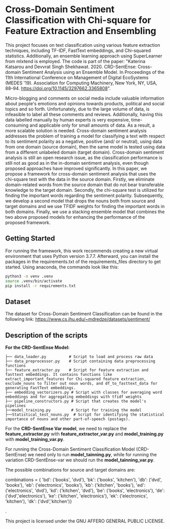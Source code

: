 # Cross-Domain Sentiment Classification with Chi-square for Feature Extraction and Ensembling

This project focuses on text classification using various feature extraction techniques, including TF-IDF, FastText embeddings, and Chi-squared statistics. Additionally, an ensemble learning approach using SuperLearner from mlxtend is employed. The code is part of the paper: "Katerina Katsarou and Devvrat Singh Shekhawat. 2020. CRD-SentEnse: Cross-domain Sentiment Analysis using an Ensemble Model. In Proceedings of the 11th International Conference on Management of Digital EcoSystems (MEDES '19). Association for Computing Machinery, New York, NY, USA, 88–94. https://doi.org/10.1145/3297662.3365808".  

Micro-blogging and comments on social media include valuable information about people's emotions and opinions towards products, political and social topics and so forth. Unfortunately, due to the large volume of data, is infeasible to label all these comments and reviews. Additionally, having this data labelled manually by human experts is very expensive, time-consuming and applicable only for small amounts of data. As a result, a more scalable solution is needed. Cross-domain sentiment analysis addresses the problem of training a model for classifying a text with respect to its sentiment polarity as a negative, positive (and/ or neutral), using data from one domain (source domain), then the same model is tested using data from a different unlabeled domain (target domain). Cross-domain sentiment analysis is still an open research issue, as the classification performance is still not as good as in the in-domain sentiment analysis, even though proposed approaches have improved significantly. In this paper, we propose a framework for cross-domain sentiment analysis that uses the chi-square test with the data in the source domain. Firstly, we eliminate domain-related words from the source domain that do not bear transferable knowledge to the target domain. Secondly, the chi-square test is utilized for finding the important words regarding the sentiment polarity. Subsequently, we develop a second model that drops the nouns both from source and target domains and we use TFIDF weights for finding the important words in both domains. Finally, we use a stacking ensemble model that combines the two above proposed models for enhancing the performance of the proposed framework.

## Getting Started
For running the framework, this work recommends creating a new virtual environment that uses Python version 3.7.7.
Afterward, you can install the packages in the requirements.txt of the requirements_files directory to get started. Using anaconda, the commands look like this:

```bash
python3 -m venv .venv
source .venv/bin/activate
pip install -r requirements.txt
```
## **Dataset**
The dataset for Cross-Domain Sentiment Classification can be found in the following link:
https://www.cs.jhu.edu/~mdredze/datasets/sentiment/

## **Description of the scripts**

**For the CRD-SentEnse Model:**

```
├── data_loader.py          # Script to load and process raw data
├── data_preprocessor.py    # Script containing data preprocessing functions
├── feature_extractor.py    # Script for feature extraction and  fasttext embeddings. It contains functions like extract_important_features for Chi-squared feature extraction, exclude_nouns to filter out noun words, and df_to_fasttext_data for generating FastText embeddings.
├── embedding_vectorizers.py # Script with classes for averaging word embeddings and for aggregating embeddings with tfidf weights
├── pipeline_constructors.py # Script that creates the model's pipelines
├──model_training.py         # Script for training the model
├──Statistical_test_nouns.py  # Script for identifying the statistical importance of nouns and other part-of-speech (postags).

```
For the __CRD-SentEnse Var model__, we need to replace the __feature_extractor.py__ with __feature_extractor_var.py__ and __model_training.py__ with  __model_training_var.py__.

For running the Cross-Domain Sentiment Classification Model (CRD-SentEnse) we need only to run  __model_tainning.py__, while for running the variation CRD-SentEnse-var we should run the __model_tainning_var.py__.

The possible combinations for source and target domains are:

 combinations = {
        'bd': ('books', 'dvd'),
        'bk': ('books', 'kitchen'),
        'db': ('dvd', 'books'),
        'eb': ('electronics', 'books'),
        'kb': ('kitchen', 'books'),
        'ed': ('electronics', 'dvd'),
        'kd': ('kitchen', 'dvd'),
        'be': ('books', 'electronics'),
        'de': ('dvd','electronics'),
        'ke': ('kitchen', 'electronics'),
        'ek': ('electronics', 'kitchen'),
        'dk': ('dvd','kitchen')}
        
.


This project is licensed under the GNU AFFERO GENERAL PUBLIC LICENSE.
